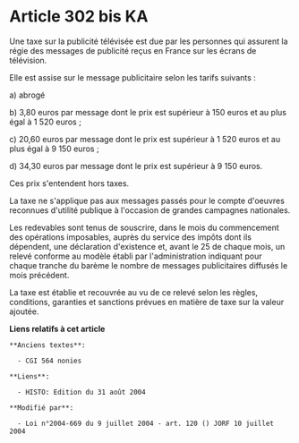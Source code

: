 # Article 302 bis KA

Une taxe sur la publicité télévisée est due par les personnes qui assurent la régie des messages de publicité reçus en France
sur les écrans de télévision.

Elle est assise sur le message publicitaire selon les tarifs suivants :

a) abrogé

b) 3,80 euros par message dont le prix est supérieur à 150 euros et au plus égal à 1 520 euros ;

c) 20,60 euros par message dont le prix est supérieur à 1 520 euros et au plus égal à 9 150 euros ;

d) 34,30 euros par message dont le prix est supérieur à 9 150 euros.

Ces prix s'entendent hors taxes.

La taxe ne s'applique pas aux messages passés pour le compte d'oeuvres reconnues d'utilité publique à l'occasion de grandes
campagnes nationales.

Les redevables sont tenus de souscrire, dans le mois du commencement des opérations imposables, auprès du service des impôts
dont ils dépendent, une déclaration d'existence et, avant le 25 de chaque mois, un relevé conforme au modèle établi par
l'administration indiquant pour chaque tranche du barème le nombre de messages publicitaires diffusés le mois précédent.

La taxe est établie et recouvrée au vu de ce relevé selon les règles, conditions, garanties et sanctions prévues en matière
de taxe sur la valeur ajoutée.

**Liens relatifs à cet article**

	**Anciens textes**:

	  - CGI 564 nonies

	**Liens**:

	  - HISTO: Edition du 31 août 2004

	**Modifié par**:

	  - Loi n°2004-669 du 9 juillet 2004 - art. 120 () JORF 10 juillet 2004

